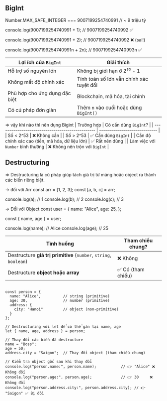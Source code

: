 ## BigInt

Number.MAX_SAFE_INTEGER === 9007199254740991  // ~ 9 triệu tỷ

console.log(9007199254740991 + 1); // 9007199254740992 ✅

console.log(9007199254740991 + 2); // 9007199254740992 ❌ (sai!)

console.log(9007199254740991n + 2n); // 9007199254740993n ✅




| Lợi ích của `BigInt`          | Giải thích                               |
| ----------------------------- | ---------------------------------------- |
| Hỗ trợ số nguyên lớn          | Không bị giới hạn ở 2⁵³ - 1              |
| Không mất độ chính xác        | Tính toán số lớn vẫn chính xác tuyệt đối |
| Phù hợp cho ứng dụng đặc biệt | Blockchain, mã hóa, tài chính            |
| Có cú pháp đơn giản           | Thêm `n` vào cuối hoặc dùng `BigInt()`   |


=> vậy khi nào thì nên dụng Bigint
| Trường hợp                                       | Có cần dùng `BigInt`?         |
| ------------------------------------------------ | ----------------------------- |
| Số < 2^53                                        | ❌ Không cần                   |
| Số > 2^53                                        | ✅ Cần dùng `BigInt`           |
| Cần độ chính xác cao (tiền, mã hóa, dữ liệu lớn) | ✅ Rất nên dùng                |
| Làm việc với `Number` bình thường                | ❌ Không nên trộn với `BigInt` |



## Destructuring

=> Destructuring là cú pháp giúp tách giá trị từ mảng hoặc object ra thành các biến riêng biệt.

-> đối với Arr
const arr = [1, 2, 3];
const [a, b, c] = arr;

console.log(a); // 1
console.log(b); // 2
console.log(c); // 3


-> Đối với Object
const user = {
  name: "Alice",
  age: 25,
};

const { name, age } = user;

console.log(name); // Alice
console.log(age);  // 25


| Tình huống                                                        | Tham chiếu chung? |
| ----------------------------------------------------------------- | ----------------- |
| Destructure **giá trị primitive** (`number`, `string`, `boolean`) | ❌ Không           |
| Destructure **object hoặc array**                                 | ✅ Có (tham chiếu) |


<pre><code class="language-ngôn_ngữ">
const person = {
  name: "Alice",          // string (primitive)
  age: 30,                // number (primitive)
  address: {
    city: "Hanoi"         // object (non-primitive)
  }
};

// Destructuring với let để có thể gán lại name, age
let { name, age, address } = person;

// Thay đổi các biến đã destructure
name = "Boss"; 
age = 50;
address.city = "Saigon";  // Thay đổi object (tham chiếu chung)

// Kiểm tra object gốc sau khi thay đổi
console.log("person.name:", person.name);           // 👉 "Alice" ❌ Không đổi
console.log("person.age:", person.age);             // 👉 30     ❌ Không đổi
console.log("person.address.city:", person.address.city); // 👉 "Saigon" ✅ Bị đổi
</code></pre>


